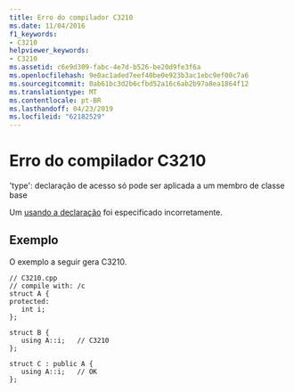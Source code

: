 ```yaml
---
title: Erro do compilador C3210
ms.date: 11/04/2016
f1_keywords:
- C3210
helpviewer_keywords:
- C3210
ms.assetid: c6e9d309-fabc-4e7d-b526-be20d9fe3f6a
ms.openlocfilehash: 9e0ac1aded7eef40be0e923b3ac1ebc9ef00c7a6
ms.sourcegitcommit: 0ab61bc3d2b6cfbd52a16c6ab2b97a8ea1864f12
ms.translationtype: MT
ms.contentlocale: pt-BR
ms.lasthandoff: 04/23/2019
ms.locfileid: "62182529"
---
```

# <a name="compiler-error-c3210"></a>Erro do compilador C3210

'type': declaração de acesso só pode ser aplicada a um membro de classe base

Um [usando a declaração](../../cpp/using-declaration.md) foi especificado incorretamente.

## <a name="example"></a>Exemplo

O exemplo a seguir gera C3210.

```
// C3210.cpp
// compile with: /c
struct A {
protected:
   int i;
};

struct B {
   using A::i;   // C3210
};

struct C : public A {
   using A::i;   // OK
};
```